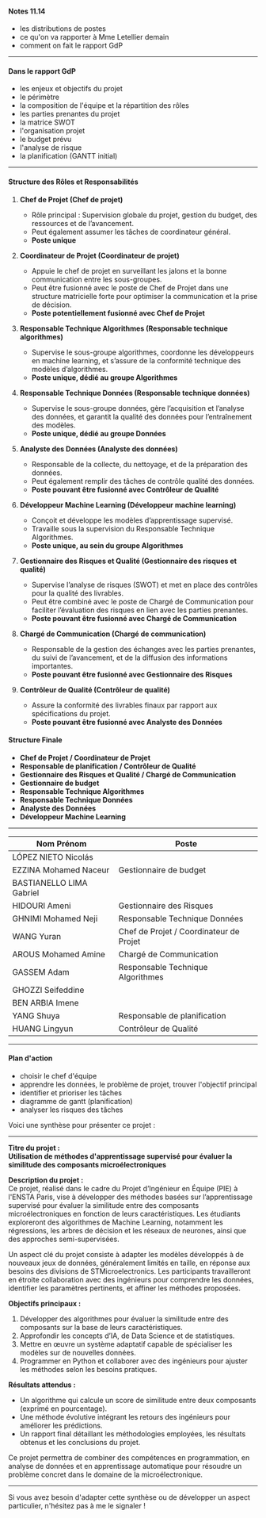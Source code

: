 #### Notes 11.14

- les distributions de postes
- ce qu'on va rapporter à Mme Letellier demain
- comment on fait le rapport GdP

---

#### Dans le rapport GdP

- les enjeux et objectifs du projet
- le périmètre
- la composition de l'équipe et la répartition des rôles
- les parties prenantes du projet
- la matrice SWOT
- l'organisation projet
- le budget prévu
- l'analyse de risque
- la planification (GANTT initial)

---

#### Structure des Rôles et Responsabilités

1. **Chef de Projet (Chef de projet)**  
   - Rôle principal : Supervision globale du projet, gestion du budget, des ressources et de l’avancement.
   - Peut également assumer les tâches de coordinateur général.
   - **Poste unique**

2. **Coordinateur de Projet (Coordinateur de projet)**  
   - Appuie le chef de projet en surveillant les jalons et la bonne communication entre les sous-groupes.
   - Peut être fusionné avec le poste de Chef de Projet dans une structure matricielle forte pour optimiser la communication et la prise de décision.
   - **Poste potentiellement fusionné avec Chef de Projet**

3. **Responsable Technique Algorithmes (Responsable technique algorithmes)**  
   - Supervise le sous-groupe algorithmes, coordonne les développeurs en machine learning, et s’assure de la conformité technique des modèles d’algorithmes.
   - **Poste unique, dédié au groupe Algorithmes**

4. **Responsable Technique Données (Responsable technique données)**  
   - Supervise le sous-groupe données, gère l’acquisition et l’analyse des données, et garantit la qualité des données pour l’entraînement des modèles.
   - **Poste unique, dédié au groupe Données**

5. **Analyste des Données (Analyste des données)**  
   - Responsable de la collecte, du nettoyage, et de la préparation des données.
   - Peut également remplir des tâches de contrôle qualité des données.
   - **Poste pouvant être fusionné avec Contrôleur de Qualité**

6. **Développeur Machine Learning (Développeur machine learning)**  
   - Conçoit et développe les modèles d’apprentissage supervisé.
   - Travaille sous la supervision du Responsable Technique Algorithmes.
   - **Poste unique, au sein du groupe Algorithmes**

7. **Gestionnaire des Risques et Qualité (Gestionnaire des risques et qualité)**  
   - Supervise l’analyse de risques (SWOT) et met en place des contrôles pour la qualité des livrables.
   - Peut être combiné avec le poste de Chargé de Communication pour faciliter l’évaluation des risques en lien avec les parties prenantes.
   - **Poste pouvant être fusionné avec Chargé de Communication**

8. **Chargé de Communication (Chargé de communication)**  
   - Responsable de la gestion des échanges avec les parties prenantes, du suivi de l’avancement, et de la diffusion des informations importantes.
   - **Poste pouvant être fusionné avec Gestionnaire des Risques**

9. **Contrôleur de Qualité (Contrôleur de qualité)**  
   - Assure la conformité des livrables finaux par rapport aux spécifications du projet.
   - **Poste pouvant être fusionné avec Analyste des Données**

#### Structure Finale

- **Chef de Projet / Coordinateur de Projet**
- **Responsable de planification / Contrôleur de Qualité**
- **Gestionnaire des Risques et Qualité / Chargé de Communication**
- **Gestionnaire de budget**
- **Responsable Technique Algorithmes**
- **Responsable Technique Données**
- **Analyste des Données**
- **Développeur Machine Learning**

---

| Nom Prénom | Poste |
| ------------------------ | ---- |
| LÓPEZ NIETO Nicolás      |      |
| EZZINA Mohamed Naceur    | Gestionnaire de budget |
| BASTIANELLO LIMA Gabriel |      |
| HIDOURI Ameni            | Gestionnaire des Risques |
| GHNIMI Mohamed Neji      | Responsable Technique Données |
| WANG Yuran               | Chef de Projet / Coordinateur de Projet |
| AROUS Mohamed Amine      | Chargé de Communication |
| GASSEM Adam              | Responsable Technique Algorithmes |
| GHOZZI Seifeddine        |      |
| BEN ARBIA Imene          |      |
| YANG Shuya               | Responsable de planification |
| HUANG Lingyun            | Contrôleur de Qualité |

---

#### Plan d'action

- choisir le chef d'équipe
- apprendre les données, le problème de projet, trouver l'objectif principal
- identifier et prioriser les tâches
- diagramme de gantt (planification)
- analyser les risques des tâches





Voici une synthèse pour présenter ce projet :

---

**Titre du projet :**  
**Utilisation de méthodes d'apprentissage supervisé pour évaluer la similitude des composants microélectroniques**

**Description du projet :**  
Ce projet, réalisé dans le cadre du Projet d’Ingénieur en Équipe (PIE) à l'ENSTA Paris, vise à développer des méthodes basées sur l’apprentissage supervisé pour évaluer la similitude entre des composants microélectroniques en fonction de leurs caractéristiques. Les étudiants exploreront des algorithmes de Machine Learning, notamment les régressions, les arbres de décision et les réseaux de neurones, ainsi que des approches semi-supervisées.

Un aspect clé du projet consiste à adapter les modèles développés à de nouveaux jeux de données, généralement limités en taille, en réponse aux besoins des divisions de STMicroelectronics. Les participants travailleront en étroite collaboration avec des ingénieurs pour comprendre les données, identifier les paramètres pertinents, et affiner les méthodes proposées.

**Objectifs principaux :**  
1. Développer des algorithmes pour évaluer la similitude entre des composants sur la base de leurs caractéristiques.  
2. Approfondir les concepts d’IA, de Data Science et de statistiques.  
3. Mettre en œuvre un système adaptatif capable de spécialiser les modèles sur de nouvelles données.  
4. Programmer en Python et collaborer avec des ingénieurs pour ajuster les méthodes selon les besoins pratiques.  

**Résultats attendus :**  
- Un algorithme qui calcule un score de similitude entre deux composants (exprimé en pourcentage).  
- Une méthode évolutive intégrant les retours des ingénieurs pour améliorer les prédictions.  
- Un rapport final détaillant les méthodologies employées, les résultats obtenus et les conclusions du projet.  

Ce projet permettra de combiner des compétences en programmation, en analyse de données et en apprentissage automatique pour résoudre un problème concret dans le domaine de la microélectronique.  

---

Si vous avez besoin d'adapter cette synthèse ou de développer un aspect particulier, n'hésitez pas à me le signaler !